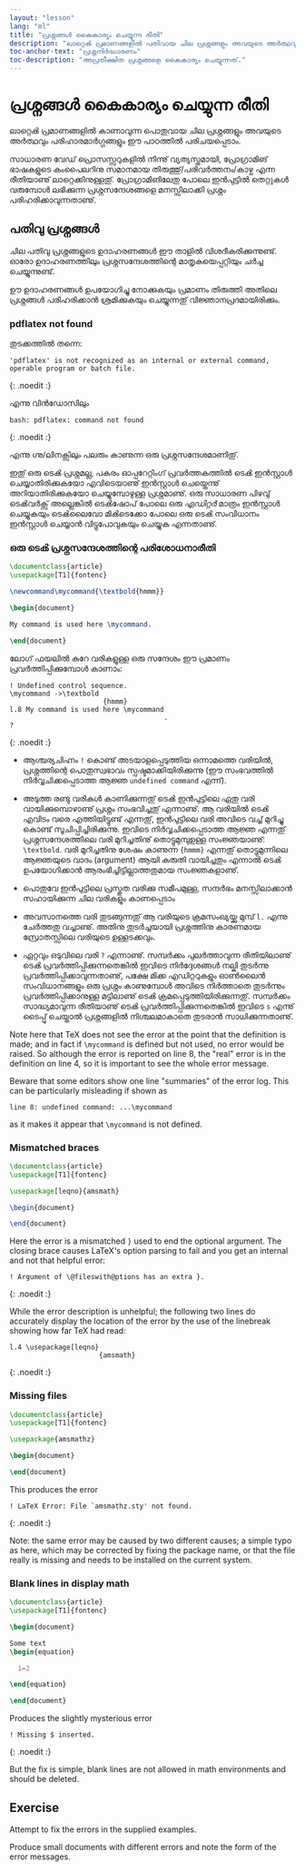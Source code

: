 ```yaml
---
layout: "lesson"
lang: "ml"
title: "പ്രശ്നങ്ങൾ കൈകാര്യം ചെയ്യുന്ന രീതി"
description: "ലാറ്റെൿ പ്രമാണങ്ങളിൽ പതിവായ ചില പ്രശ്നങ്ങളും അവയുടെ അര്‍ത്ഥവും പരിഹാരമാര്‍ഗ്ഗങ്ങളും ഈ പാഠത്തിൽ പരിചയപ്പെടാം."
toc-anchor-text: "പ്രശ്നനിർദ്ധാരണം"
toc-description: "അപ്രതീക്ഷിത പ്രശ്നങ്ങളെ കൈകാര്യം ചെയ്യുന്നത്."
---
```


# പ്രശ്നങ്ങൾ കൈകാര്യം ചെയ്യുന്ന രീതി

<span
  class="summary">ലാറ്റെൿ പ്രമാണങ്ങളിൽ കാണാവുന്ന പൊതുവായ ചില പ്രശ്നങ്ങളും അവയുടെ അര്‍ത്ഥവും പരിഹാരമാര്‍ഗ്ഗങ്ങളും ഈ പാഠത്തിൽ പരിചയപ്പെടാം.</span>

സാധാരണ വേഡ് പ്രൊസസ്സറുകളിൽ നിന്നു് വ്യത്യസ്തമായി, പ്രോഗ്രാമിങ് ഭാഷകളുടെ കംപൈലറിനു
സമാനമായ തിരുത്തു്/പരിവര്‍ത്തനം/കാഴ്ച എന്ന രീതിയാണു് ലാറ്റെക്കിനുള്ളതു്. പ്രോഗ്രാമിങിലേതു പോലെ
ഇന്‍പുട്ടിൽ തെറ്റുകൾ വരുമ്പോൾ ലഭിക്കുന്ന പ്രശ്നസന്ദേശങ്ങളെ മനസ്സിലാക്കി പ്രശ്നം പരിഹരിക്കാവുന്നതാണു്.


## പതിവു പ്രശ്നങ്ങൾ

ചില പതിവു പ്രശ്നങ്ങളുടെ ഉദാഹരണങ്ങൾ ഈ താളിൽ വിശദീകരിക്കുന്നുണ്ട്. ഓരോ ഉദാഹരണത്തിലും
പ്രശ്നസന്ദേശത്തിന്റെ മാതൃകയെപ്പറ്റിയും ചര്‍ച്ച ചെയ്യുന്നുണ്ട്.

ഊ ഉദാഹരണങ്ങൾ ഉപയോഗിച്ചു നോക്കുകയും പ്രമാണം തിരുത്തി അതിലെ പ്രശ്നങ്ങൾ പരിഹരിക്കാൻ
ശ്രമിക്കുകയും ചെയ്യുന്നതു് വിജ്ഞാനപ്രദമായിരിക്കും.


### pdflatex not found

തുടക്കത്തിൽ തന്നെ:

```
'pdflatex' is not recognized as an internal or external command,
operable program or batch file.
```
{: .noedit :}

എന്നു വിന്‍ഡോസിലും

```
bash: pdflatex: command not found
```
{: .noedit :}

എന്നു ഗ്നു/ലിനക്സിലും പലരും കാണുന്ന ഒരു പ്രശ്നസന്ദേശമാണിതു്.

ഇതു് ഒരു ടെൿ പ്രശ്നമല്ല, പകരം ഓപ്പറേറ്റിംഗ് പ്രവര്‍ത്തകത്തിൽ ടെൿ ഇന്‍സ്റ്റാൾ ചെയ്യാതിരിക്കുകയോ
എവിടെയാണു് ഇന്‍സ്റ്റാൾ ചെയ്തെന്നു് അറിയാതിരിക്കുകയോ ചെയ്യുമ്പോഴുള്ള പ്രശ്നമാണു്. ഒരു സാധാരണ പിഴവു്
ടെൿവര്‍ക്സ് അല്ലെങ്കിൽ ടെൿഷോപ് പോലെ ഒരു _എഡിറ്റർ_ മാത്രം ഇന്‍സ്റ്റാൾ ചെയ്യുകയും ടെൿലൈവോ
മിൿടെക്കോ പോലെ ഒരു ടെൿ സംവിധാനം ഇന്‍സ്റ്റാൾ ചെയ്യാൻ വിട്ടുപോവുകയും ചെയ്യുക എന്നതാണു്.


### ഒരു ടെൿ പ്രശ്നസന്ദേശത്തിന്റെ പരിശോധനാരീതി

```latex
\documentclass{article}
\usepackage[T1]{fontenc}

\newcommand\mycommand{\textbold{hmmm}}

\begin{document}

My command is used here \mycommand.

\end{document}
```

ലോഗ് ഫയലിൽ കുറേ വരികളുള്ള ഒരു സന്ദേശം ഈ പ്രമാണം പ്രവര്‍ത്തിപ്പിക്കുമ്പോൾ കാണാം:

```
! Undefined control sequence.
\mycommand ->\textbold 
                       {hmmm}
l.8 My command is used here \mycommand
                                      .
? 
```
{: .noedit :}

* ആശ്ചര്യചിഹ്നം `!` കൊണ്ട് അടയാളപ്പെടുത്തിയ ഒന്നാമത്തെ വരിയിൽ, പ്രശ്നത്തിന്റെ പൊതുസ്വഭാവം
  സ്പഷ്ടമാക്കിയിരിക്കുന്നു (ഈ സംഭവത്തിൽ   നിര്‍വ്വചിക്കപ്പെടാത്ത ആജ്ഞ `undefined command` എന്ന്).
* അടുത്ത രണ്ടു വരികൾ കാണിക്കുന്നതു് ടെൿ ഇന്‍പുട്ടിലെ ഏതു വരി വായിക്കുമ്പൊഴാണു് പ്രശ്നം സംഭവിച്ചതു്
  എന്നാണു്. ആ വരിയിൽ ടെൿ എവിടം വരെ എത്തിയിട്ടുണ്ട് എന്നതു്, ഇന്‍പുട്ടിലെ വരി അവിടെ വച്ച് മുറിച്ചു
  കൊണ്ട് സൂചിപ്പിച്ചിരിക്കുന്നു. ഇവിടെ നിർവ്വചിക്കപ്പെടാത്ത ആജ്ഞ എന്നതു് പ്രശ്നസന്ദേശത്തിലെ വരി മുറിച്ചതിനു്
  തൊട്ടുമുമ്പുഉള്ള സംജ്ഞയാണു്: `\textbold`. വരി മുറിച്ചതിനു ശേഷം കാണുന്ന  `{hmmm}` എന്നതു്
  തൊട്ടുമുന്നിലെ ആജ്ഞയുടെ വാദം (argument) ആയി കരുതി വായിച്ചതും എന്നാൽ ടെൿ ഉപയോഗിക്കാൻ
  ആരംഭിച്ചിട്ടില്ലാത്തതുമായ സംജ്ഞകളാണു്.
* പൊതുവേ ഇന്‍പുട്ടിലെ പ്രസ്തുത വരിക്കു സമീപമുള്ള, സന്ദര്‍ഭം മനസ്സിലാക്കാൻ സഹായിക്കുന്ന ചില വരികളും കാണപ്പെടാം
* അവസാനത്തെ വരി തുടങ്ങുന്നതു് ആ വരിയുടെ ക്രമസംഖ്യയ്ക്കു മുമ്പ് `l.` എന്നു ചേര്‍ത്തതു വച്ചാണു്.
  അതിനു തുടര്‍ച്ചയായി പ്രശ്നത്തിനു കാരണമായ സ്രോതസ്സിലെ വരിയുടെ ഉള്ളടക്കവും.
  
* ഏറ്റവും ഒടുവിലെ വരി `?` എന്നാണു്. സമ്പര്‍ക്കം പുലര്‍ത്താവുന്ന രീതിയിലാണു് ടെൿ പ്രവർത്തിപ്പിക്കുന്നതെങ്കിൽ
  ഇവിടെ നിര്‍ദ്ദേശങ്ങൾ നല്കി തുടർന്നു പ്രവര്‍ത്തിപ്പിക്കാവുന്നതാണു്, പക്ഷേ മിക്ക എഡിറ്ററുകളും ഓണ്‍ലൈൻ
  സംവിധാനങ്ങളും ഒരു പ്രശ്നം കാണുമ്പോൾ അവിടെ നിര്‍ത്താതെ തുടര്‍ന്നും പ്രവര്‍ത്തിപ്പിക്കാനുള്ള മട്ടിലാണു്
  ടെൿ ക്രമപ്പെടുത്തിയിരിക്കുന്നതു്. സമ്പര്‍ക്കം സാദ്ധ്യമാവുന്ന രീതിയാണു് ടെൿ പ്രവര്‍ത്തിപ്പിക്കുന്നതെങ്കിൽ ഇവിടെ
  `s` എന്നു് ടൈപ്പു് ചെയ്താൽ പ്രശ്നങ്ങളിൽ നിശ്ചലമാകാതെ തുടരാൻ സാധിക്കുന്നതാണു്.


Note here that TeX does not see the error at the point that
the definition is made; and in fact if `\mycommand` is defined but not
used, no error would be raised. So although the error is reported on
line 8, the "real" error is in the definition on line 4, so it is
important to see the whole error message.

Beware that some editors show one line "summaries" of the error log.
This can be particularly misleading if shown as

`line 8: undefined command: ...\mycommand`

as it makes it appear that `\mycommand` is not defined.


### Mismatched braces


```latex
\documentclass{article}
\usepackage[T1]{fontenc}

\usepackage[leqno}{amsmath}

\begin{document}

\end{document}
```

Here the error is a mismatched `}` used to end the optional
argument. The closing brace causes LaTeX's option parsing
to fail and you get an internal and not that helpful error: 

```
! Argument of \@fileswith@ptions has an extra }.
```
{: .noedit :}

While the error description is unhelpful; the following two
lines do accurately display the location of the error by the use of
the linebreak showing how far TeX had read:

```
l.4 \usepackage[leqno}
                      {amsmath}
```
{: .noedit :}


### Missing files

```latex
\documentclass{article}
\usepackage[T1]{fontenc}

\usepackage{amsmathz}

\begin{document}

\end{document}
```

This produces the error

```
! LaTeX Error: File `amsmathz.sty' not found.
```
{: .noedit :}

Note: the same error may be caused by two different causes; a simple
typo as here, which may be corrected by fixing the package name, or
that the file really is missing and needs to be installed on the
current system.

### Blank lines in display math

```latex
\documentclass{article}
\usepackage[T1]{fontenc}

\begin{document}

Some text
\begin{equation}

  1=2

\end{equation}

\end{document}
```

Produces the slightly mysterious error

```
! Missing $ inserted.
```
{: .noedit :}

But the fix is simple, blank lines are not allowed in math
environments and should be deleted.

## Exercise

Attempt to fix the errors in the supplied examples.

Produce small documents with different errors and note the form of the error messages.

<script>
  window.addEventListener('load', function(){
      if(editors['pre2'] != null) editors['pre2'].moveCursorTo(3, 31, false);
      if(editors['pre4'] != null) editors['pre4'].moveCursorTo(3, 18, false);
      if(editors['pre7'] != null) editors['pre7'].moveCursorTo(3  , 20, false);
      if(editors['pre9'] != null) editors['pre9'].moveCursorTo(7, 0, false);
  }, false);
</script>
